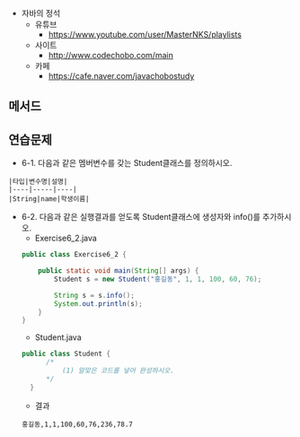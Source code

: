 * 자바의 정석
  - 유튜브 
    - https://www.youtube.com/user/MasterNKS/playlists
  - 사이트
    - http://www.codechobo.com/main
  - 카페
    - https://cafe.naver.com/javachobostudy

## 메서드

## 연습문제
* 6-1. 다음과 같은 멤버변수를 갖는 Student클래스를 정의하시오.
```
|타입|변수명|설명|
|----|-----|----|
|String|name|학생이름|
```
* 6-2. 다음과 같은 실행결과를 얻도록 Student클래스에 생성자와 info()를 추가하시오.
  - Exercise6_2.java
  ```java  
  public class Exercise6_2 {

      public static void main(String[] args) {
          Student s = new Student("홍길동", 1, 1, 100, 60, 76);

          String s = s.info();
          System.out.println(s);
      }
  }
  ```
  - Student.java
  ```java
  public class Student {
		/*
		 	(1) 알맞은 코드를 넣어 완성하시오.
		*/
	}
  ```
  - 결과
  ```console
  홍길동,1,1,100,60,76,236,78.7
  ```

